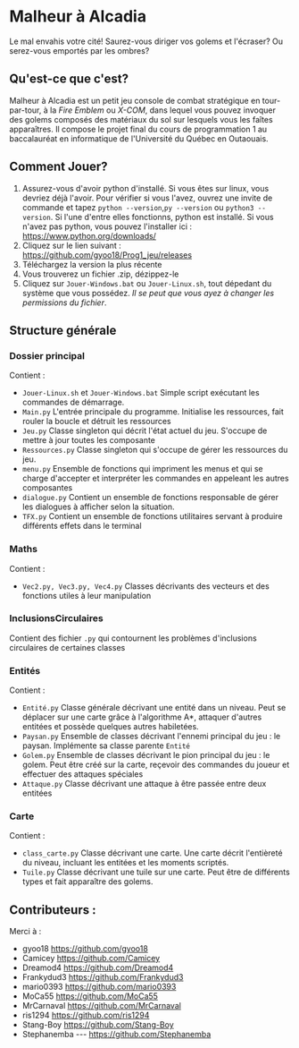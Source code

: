 # Malheur à Alcadia
Le mal envahis votre cité! Saurez-vous diriger vos golems et l'écraser? Ou serez-vous emportés par les ombres?

## Qu'est-ce que c'est?
Malheur à Alcadia est un petit jeu console de combat stratégique en tour-par-tour, à la *Fire Emblem* ou *X-COM*, dans lequel vous pouvez invoquer des golems composés des matériaux du sol sur lesquels vous les faîtes apparaîtres. Il compose le projet final du cours de programmation 1 au baccalauréat en informatique de l'Université du Québec en Outaouais.

## Comment Jouer?
1. Assurez-vous d'avoir python d'installé. Si vous êtes sur linux, vous devriez déjà l'avoir. Pour vérifier si vous l'avez, ouvrez une invite de commande et tapez `python --version`,`py --version` ou `python3 --version`. Si l'une d'entre elles fonctionns, python est installé. Si vous n'avez pas python, vous pouvez l'installer ici : https://www.python.org/downloads/
3. Cliquez sur le lien suivant : https://github.com/gyoo18/Prog1_jeu/releases
4. Téléchargez la version la plus récente
5. Vous trouverez un fichier .zip, dézippez-le
6. Cliquez sur `Jouer-Windows.bat` ou `Jouer-Linux.sh`, tout dépedant du système que vous possédez. *Il se peut que vous ayez à changer les permissions du fichier*.

## Structure générale
### Dossier principal
Contient : 
 - `Jouer-Linux.sh` et `Jouer-Windows.bat` Simple script exécutant les commandes de démarrage.
 - `Main.py` L'entrée principale du programme. Initialise les ressources, fait rouler la boucle et détruit les ressources
 - `Jeu.py` Classe singleton qui décrit l'état actuel du jeu. S'occupe de mettre à jour toutes les composante
 - `Ressources.py` Classe singleton qui s'occupe de gérer les ressources du jeu.
 - `menu.py` Ensemble de fonctions qui impriment les menus et qui se charge d'accepter et interpréter les commandes en appeleant les autres composantes
 - `dialogue.py` Contient un ensemble de fonctions responsable de gérer les dialogues à afficher selon la situation.
 - `TFX.py` Contient un ensemble de fonctions utilitaires servant à produire différents effets dans le terminal
### Maths
Contient :
 - `Vec2.py, Vec3.py, Vec4.py` Classes décrivants des vecteurs et des fonctions utiles à leur manipulation
### InclusionsCirculaires
Contient des fichier `.py` qui contournent les problèmes d'inclusions circulaires de certaines classes
### Entités
Contient :
 - `Entité.py` Classe générale décrivant une entité dans un niveau. Peut se déplacer sur une carte grâce à l'algorithme A*, attaquer d'autres entitées et possède quelques autres habiletées.
 - `Paysan.py` Ensemble de classes décrivant l'ennemi principal du jeu : le paysan. Implémente sa classe parente `Entité`
 - `Golem.py` Ensemble de classes décrivant le pion principal du jeu : le golem. Peut être créé sur la carte, reçevoir des commandes du joueur et effectuer des attaques spéciales
 - `Attaque.py` Classe décrivant une attaque à être passée entre deux entitées
### Carte
Contient : 
 - `class_carte.py` Classe décrivant une carte. Une carte décrit l'entièreté du niveau, incluant les entitées et les moments scriptés.
 - `Tuile.py` Classe décrivant une tuile sur une carte. Peut être de différents types et fait apparaître des golems.

## Contributeurs :
Merci à :
 - gyoo18 https://github.com/gyoo18
 - Camicey https://github.com/Camicey
 - Dreamod4 https://github.com/Dreamod4
 - Frankydud3 https://github.com/Frankydud3
 - mario0393 https://github.com/mario0393
 - MoCa55 https://github.com/MoCa55
 - MrCarnaval https://github.com/MrCarnaval
 - ris1294 https://github.com/ris1294
 - Stang-Boy https://github.com/Stang-Boy
 - Stephanemba --- https://github.com/Stephanemba
